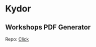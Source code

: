# Kydor

## Workshops PDF Generator
Repo: [Click](https://github.com/kydor-net/workshops-pdf-generator)

